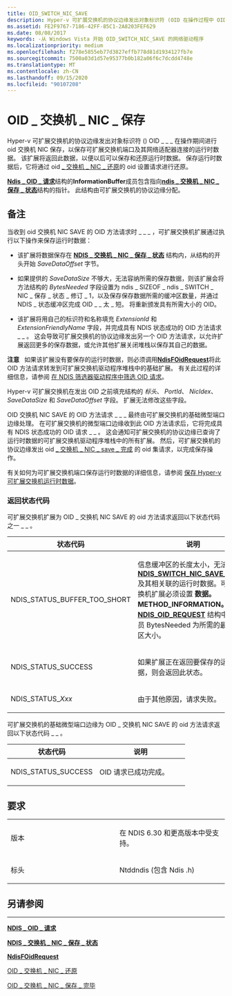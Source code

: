 ```yaml
---
title: OID_SWITCH_NIC_SAVE
description: Hyper-v 可扩展交换机的协议边缘发出对象标识符 (OID 在操作过程中 OID_SWITCH_NIC_SAVE) 方法请求，以保存可扩展交换机端口及其网络适配器连接的运行时数据。
ms.assetid: FE2F9767-7186-42FF-85C1-2A8203FEF629
ms.date: 08/08/2017
keywords: -从 Windows Vista 开始 OID_SWITCH_NIC_SAVE 的网络驱动程序
ms.localizationpriority: medium
ms.openlocfilehash: f278e5855eb77d3827effb778d81d1934127fb7e
ms.sourcegitcommit: 7500a03d1d57e95377b0b182a06f6c7dcdd4748e
ms.translationtype: MT
ms.contentlocale: zh-CN
ms.lasthandoff: 09/15/2020
ms.locfileid: "90107208"
---
```

# <a name="oid_switch_nic_save"></a>OID \_ 交换机 \_ NIC \_ 保存


Hyper-v 可扩展交换机的协议边缘发出对象标识符 () OID \_ \_ \_ 在操作期间进行 oid 交换机 NIC 保存，以保存可扩展交换机端口及其网络适配器连接的运行时数据。 该扩展将返回此数据，以便以后可以保存和还原运行时数据。 保存运行时数据后，它将通过 oid [ \_ 交换机 \_ NIC \_ 还原](oid-switch-nic-restore.md)的 oid 设置请求进行还原。

[**Ndis \_ OID \_ 请求**](/windows-hardware/drivers/ddi/ndis/ns-ndis-_ndis_oid_request)结构的**InformationBuffer**成员包含指向[**ndis \_ 交换机 \_ NIC \_ 保存 \_ 状态**](/windows-hardware/drivers/ddi/ntddndis/ns-ntddndis-_ndis_switch_nic_save_state)结构的指针。 此结构由可扩展交换机的协议边缘分配。

<a name="remarks"></a>备注
-------

当收到 oid 交换机 NIC SAVE 的 OID 方法请求时 \_ \_ \_ ，可扩展交换机扩展通过执行以下操作来保存运行时数据：

-   该扩展将数据保存在 [**NDIS \_ 交换机 \_ NIC \_ 保存 \_ 状态**](/windows-hardware/drivers/ddi/ntddndis/ns-ntddndis-_ndis_switch_nic_save_state) 结构内，从结构的开头开始 *SaveDataOffset* 字节。

-   如果提供的 *SaveDataSize* 不够大，无法容纳所需的保存数据，则该扩展会将方法结构的 *BytesNeeded* 字段设置为 ndis \_ SIZEOF \_ ndis \_ SWITCH \_ NIC \_ 保存 \_ 状态 \_ 修订 \_ 1，以及保存保存数据所需的缓冲区数量，并通过 NDIS \_ 状态缓冲区完成 OID \_ \_ 太 \_ 短。 将重新颁发具有所需大小的 OID。

-   该扩展将用自己的标识符和名称填充 *ExtensionId* 和 *ExtensionFriendlyName* 字段，并完成具有 NDIS 状态成功的 OID 方法请求 \_ \_ 。 这会导致可扩展交换机的协议边缘发出另一个 OID 方法请求，以允许扩展返回更多的保存数据，或允许其他扩展关闭堆栈以保存其自己的数据。

**注意**   如果该扩展没有要保存的运行时数据，则必须调用[**NdisFOidRequest**](/windows-hardware/drivers/ddi/ndis/nf-ndis-ndisfoidrequest)将此 OID 方法请求转发到可扩展交换机驱动程序堆栈中的基础扩展。 有关此过程的详细信息，请参阅 [在 NDIS 筛选器驱动程序中筛选 OID 请求](./filtering-oid-requests-in-an-ndis-filter-driver.md)。

 

Hyper-v 可扩展交换机在发出 OID 之前填充结构的 *标头*、 *PortId*、 *NicIdex*、 *SaveDataSize* 和 *SaveDataOffset* 字段。 扩展无法修改这些字段。

OID 交换机 NIC SAVE 的 OID 方法请求 \_ \_ \_ 最终由可扩展交换机的基础微型端口边缘处理。 在可扩展交换机的微型端口边缘收到此 OID 方法请求后，它将完成具有 NDIS 状态成功的 OID 请求 \_ \_ 。 这会通知可扩展交换机的协议边缘已查询了运行时数据的可扩展交换机驱动程序堆栈中的所有扩展。 然后，可扩展交换机的协议边缘发出 oid [ \_ 交换机 \_ NIC \_ save \_ 完成](oid-switch-nic-save-complete.md) 的 oid 集请求，以完成保存操作。

有关如何为可扩展交换机端口保存运行时数据的详细信息，请参阅 [保存 Hyper-v 可扩展交换机运行时数据](./managing-hyper-v-extensible-switch-run-time-data.md)。

### <a name="return-status-codes"></a>返回状态代码

可扩展交换机扩展为 OID \_ 交换机 NIC SAVE 的 oid 方法请求返回以下状态代码之一 \_ \_ 。

<table>
<colgroup>
<col width="50%" />
<col width="50%" />
</colgroup>
<thead>
<tr class="header">
<th>状态代码</th>
<th>说明</th>
</tr>
</thead>
<tbody>
<tr class="odd">
<td><p>NDIS_STATUS_BUFFER_TOO_SHORT</p></td>
<td><p>信息缓冲区的长度太小，无法用于 <a href="/windows-hardware/drivers/ddi/ntddndis/ns-ntddndis-_ndis_switch_nic_save_state" data-raw-source="[&lt;strong&gt;NDIS_SWITCH_NIC_SAVE_STATE&lt;/strong&gt;](/windows-hardware/drivers/ddi/ntddndis/ns-ntddndis-_ndis_switch_nic_save_state)"><strong>NDIS_SWITCH_NIC_SAVE_STATE</strong></a> 及其相关联的运行时数据。可扩展交换机扩展必须设置 <strong>数据。METHOD_INFORMATION。</strong> 将 <a href="/windows-hardware/drivers/ddi/ndis/ns-ndis-_ndis_oid_request" data-raw-source="[&lt;strong&gt;NDIS_OID_REQUEST&lt;/strong&gt;](/windows-hardware/drivers/ddi/ndis/ns-ndis-_ndis_oid_request)"><strong>NDIS_OID_REQUEST</strong></a> 结构中的成员 BytesNeeded 为所需的最小缓冲区大小。</p></td>
</tr>
<tr class="even">
<td><p>NDIS_STATUS_SUCCESS</p></td>
<td><p>如果扩展正在返回要保存的运行时数据，则会返回此状态。</p></td>
</tr>
<tr class="odd">
<td><p>NDIS_STATUS_<em>Xxx</em></p></td>
<td><p>由于其他原因，请求失败。</p></td>
</tr>
</tbody>
</table>

 

可扩展交换机的基础微型端口边缘为 OID \_ 交换机 NIC SAVE 的 oid 方法请求返回以下状态代码 \_ \_ 。

<table>
<colgroup>
<col width="50%" />
<col width="50%" />
</colgroup>
<thead>
<tr class="header">
<th>状态代码</th>
<th>说明</th>
</tr>
</thead>
<tbody>
<tr class="odd">
<td><p>NDIS_STATUS_SUCCESS</p></td>
<td><p>OID 请求已成功完成。</p></td>
</tr>
</tbody>
</table>

 

<a name="requirements"></a>要求
------------

<table>
<colgroup>
<col width="50%" />
<col width="50%" />
</colgroup>
<tbody>
<tr class="odd">
<td><p>版本</p></td>
<td><p>在 NDIS 6.30 和更高版本中受支持。</p></td>
</tr>
<tr class="even">
<td><p>标头</p></td>
<td>Ntddndis (包含 Ndis .h) </td>
</tr>
</tbody>
</table>

## <a name="see-also"></a>另请参阅


****
[**NDIS \_ OID \_ 请求**](/windows-hardware/drivers/ddi/ndis/ns-ndis-_ndis_oid_request)

[**NDIS \_ 交换机 \_ NIC \_ 保存 \_ 状态**](/windows-hardware/drivers/ddi/ntddndis/ns-ntddndis-_ndis_switch_nic_save_state)

[**NdisFOidRequest**](/windows-hardware/drivers/ddi/ndis/nf-ndis-ndisfoidrequest)

[OID \_ 交换机 \_ NIC \_ 还原](oid-switch-nic-restore.md)

[OID \_ 交换机 \_ NIC \_ 保存 \_ 完毕](oid-switch-nic-save-complete.md)

